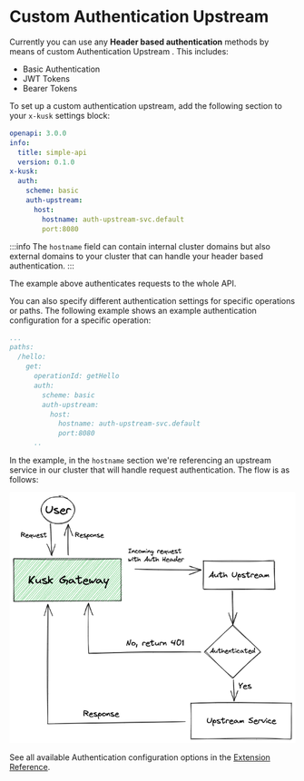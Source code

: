 # Custom Authentication Upstream

Currently you can use any **Header based authentication** methods by means of custom Authentication Upstream . This includes:

- Basic Authentication
- JWT Tokens
- Bearer Tokens

To set up a custom authentication upstream, add the following section to your `x-kusk` settings block:

```yaml
openapi: 3.0.0
info:
  title: simple-api
  version: 0.1.0
x-kusk:
  auth:
    scheme: basic
    auth-upstream:
      host:
        hostname: auth-upstream-svc.default
        port:8080
```

:::info
The `hostname` field can contain internal cluster domains but also external domains to your cluster that can handle your header based authentication.
:::

The example above authenticates requests to the whole API.

You can also specify different authentication settings for specific operations or paths. The following example shows an example authentication configuration for a specific operation:

```yaml
...
paths:
  /hello:
    get:
      operationId: getHello
      auth:
        scheme: basic
        auth-upstream:
          host:
            hostname: auth-upstream-svc.default
            port:8080
      ..
```

In the example, in the `hostname` section we're referencing an upstream service in our cluster that will handle request authentication. The flow is as follows:

![kusk-gateway custom-upstream diagram](../img/basic-auth.png)

See all available Authentication configuration options in the [Extension Reference](../../extension/#authentication).
